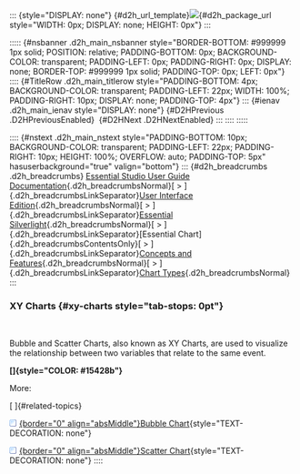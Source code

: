 ::: {style="DISPLAY: none"}
[](ms-xhelp:///?Id=d2h_url_template){#d2h_url_template}![](!package_url!){#d2h_package_url style="WIDTH: 0px; DISPLAY: none; HEIGHT: 0px"}
:::

::::: {#nsbanner .d2h_main_nsbanner style="BORDER-BOTTOM: #999999 1px solid; POSITION: relative; PADDING-BOTTOM: 0px; BACKGROUND-COLOR: transparent; PADDING-LEFT: 0px; PADDING-RIGHT: 0px; DISPLAY: none; BORDER-TOP: #999999 1px solid; PADDING-TOP: 0px; LEFT: 0px"}
:::: {#TitleRow .d2h_main_titlerow style="PADDING-BOTTOM: 4px; BACKGROUND-COLOR: transparent; PADDING-LEFT: 22px; WIDTH: 100%; PADDING-RIGHT: 10px; DISPLAY: none; PADDING-TOP: 4px"}
::: {#ienav .d2h_main_ienav style="DISPLAY: none"}
[](ms-xhelp:///?Id=7c21abda-88d8-4d73-b1e0-22201bff4660){#D2HPrevious .D2HPreviousEnabled}  [](ms-xhelp:///?Id=313d81ab-2063-49be-a975-c5e4f579fc11){#D2HNext .D2HNextEnabled}
:::
::::
:::::

:::: {#nstext .d2h_main_nstext style="PADDING-BOTTOM: 10px; BACKGROUND-COLOR: transparent; PADDING-LEFT: 22px; PADDING-RIGHT: 10px; HEIGHT: 100%; OVERFLOW: auto; PADDING-TOP: 5px" hasuserbackground="true" valign="bottom"}
::: {#d2h_breadcrumbs .d2h_breadcrumbs}
[Essential Studio User Guide Documentation](ms-xhelp:///?Id=12457748-09e3-4d74-a240-8e049cedf030){.d2h_breadcrumbsNormal}[ \> ]{.d2h_breadcrumbsLinkSeparator}[User Interface Edition](ms-xhelp:///?Id=c29296b7-531c-413b-a0ec-488ca1f7f669){.d2h_breadcrumbsNormal}[ \> ]{.d2h_breadcrumbsLinkSeparator}[Essential Silverlight](ms-xhelp:///?Id=66221bd1-ba2e-43c2-94a7-618f50e01d24){.d2h_breadcrumbsNormal}[ \> ]{.d2h_breadcrumbsLinkSeparator}[Essential Chart]{.d2h_breadcrumbsContentsOnly}[ \> ]{.d2h_breadcrumbsLinkSeparator}[Concepts and Features](ms-xhelp:///?Id=0f820843-9cdd-4436-8cae-3dc5a65fd5cd){.d2h_breadcrumbsNormal}[ \> ]{.d2h_breadcrumbsLinkSeparator}[Chart Types](ms-xhelp:///?Id=a86d268f-21d0-4fea-8822-f9acf415dcf9){.d2h_breadcrumbsNormal}
:::

### XY Charts {#xy-charts style="tab-stops: 0pt"}

 

Bubble and Scatter Charts, also known as XY Charts, are used to visualize the relationship between two variables that relate to the same event.

**[]{style="COLOR: #15428b"}** 

More:

[ ]{#related-topics}

[![](button.gif){border="0" align="absMiddle"}Bubble Chart](ms-xhelp:///?Id=1012c1ad-ff59-4336-ae7e-d410985d7fb2){style="TEXT-DECORATION: none"}

[![](button.gif){border="0" align="absMiddle"}Scatter Chart](ms-xhelp:///?Id=714bfda5-6f95-4312-965e-66f4f41605a8){style="TEXT-DECORATION: none"}
::::
